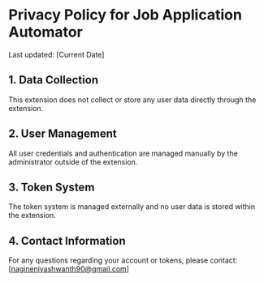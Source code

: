    # Privacy Policy for Job Application Automator

   Last updated: [Current Date]

   ## 1. Data Collection
   This extension does not collect or store any user data directly through the extension.

   ## 2. User Management
   All user credentials and authentication are managed manually by the administrator outside of the extension.

   ## 3. Token System
   The token system is managed externally and no user data is stored within the extension.

   ## 4. Contact Information
   For any questions regarding your account or tokens, please contact:
   [nagineniyashwanth90@gmail.com]
